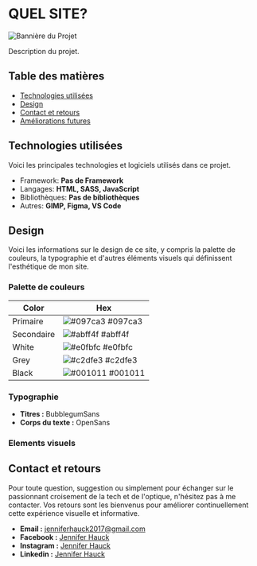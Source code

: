 # QUEL SITE?

![Bannière du Projet](config/images/github-profile.png)

Description du projet.

## Table des matières

- [Technologies utilisées](#technologies-utilisées)
- [Design](#design)
- [Contact et retours](#contact-et-retours)
- [Améliorations futures](#améliorations-futures)

## Technologies utilisées

Voici les principales technologies et logiciels utilisés dans ce projet.

- Framework: **Pas de Framework**
- Langages: **HTML, SASS, JavaScript**
- Bibliothèques: **Pas de bibliothèques**
- Autres: **GIMP, Figma, VS Code**

## Design

Voici les informations sur le design de ce site, y compris la palette de couleurs, la typographie et d'autres éléments visuels qui définissent l'esthétique de mon site.

### Palette de couleurs

| Color      | Hex                                                              |
| ---------- | ---------------------------------------------------------------- |
| Primaire   | ![#097ca3](https://via.placeholder.com/10/097ca3?text=+) #097ca3 |
| Secondaire | ![#abff4f](https://via.placeholder.com/10/abff4f?text=+) #abff4f |
| White      | ![#e0fbfc](https://via.placeholder.com/10/e0fbfc?text=+) #e0fbfc |
| Grey       | ![#c2dfe3](https://via.placeholder.com/10/c2dfe3?text=+) #c2dfe3 |
| Black      | ![#001011](https://via.placeholder.com/10/001011?text=+) #001011 |

### Typographie

- **Titres :** BubblegumSans
- **Corps du texte :** OpenSans

### Elements visuels

## Contact et retours

Pour toute question, suggestion ou simplement pour échanger sur le passionnant croisement de la tech et de l'optique, n'hésitez pas à me contacter. Vos retours sont les bienvenus pour améliorer continuellement cette expérience visuelle et informative.

- **Email :** [jenniferhauck2017@gmail.com](mailto:jenniferhauck2017@gmail.com)
- **Facebook :** [Jennifer Hauck](https://www.facebook.com/jhauckpadowicz)
- **Instagram :** [Jennifer Hauck](https://www.instagram.com/jhauckpadowicz/)
- **Linkedin :** [Jennifer Hauck](https://www.linkedin.com/in/jennifer-hauck-b125252a2/)
